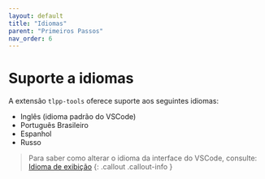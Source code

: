 ```yaml
---
layout: default
title: "Idiomas"
parent: "Primeiros Passos"
nav_order: 6
---
```

<!-- markdownlint-disable MD025 MD013-->
# Suporte a idiomas

A extensão `tlpp-tools` oferece suporte aos seguintes idiomas:

- Inglês (idioma padrão do VSCode)
- Português Brasileiro
- Espanhol
- Russo

> Para saber como alterar o idioma da interface do VSCode, consulte: [Idioma de exibição](https://code.visualstudio.com/docs/configure/locales)
{: .callout .callout-info }
